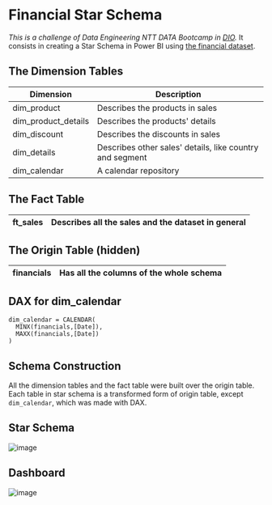 # Financial Star Schema
*This is a challenge of Data Engineering NTT DATA Bootcamp in [DIO](https://web.dio.me/).* It consists in creating a Star Schema in Power BI using [the financial dataset](https://github.com/GiovanyRezende/sales_report/).

## The Dimension Tables
|Dimension|Description
|-|-|
|dim_product|Describes the products in sales|
|dim_product_details|Describes the products' details|
|dim_discount|Describes the discounts in sales|
|dim_details|Describes other sales' details, like country and segment|
|dim_calendar|A calendar repository|

## The Fact Table
|ft_sales|Describes all the sales and the dataset in general|
|-|-|

## The Origin Table (hidden)
|financials|Has all the columns of the whole schema|
|-|-|

## DAX for dim_calendar
```
dim_calendar = CALENDAR(
  MINX(financials,[Date]),
  MAXX(financials,[Date])
)
```

## Schema Construction
All the dimension tables and the fact table were built over the origin table. Each table in star schema is a transformed form of origin table, except ```dim_calendar```, which was made with DAX.

## Star Schema
![image](https://github.com/user-attachments/assets/a8f00ca0-1595-46cb-b5b5-7e52dfe3c230)


## Dashboard
![image](https://github.com/user-attachments/assets/4bcefc6c-8c84-42bb-97e0-5f58ed25014b)
